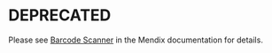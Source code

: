 # DEPRECATED

Please see [Barcode Scanner](https://docs.mendix.com/appstore/widgets/barcode-scanner) in the Mendix documentation for details.
